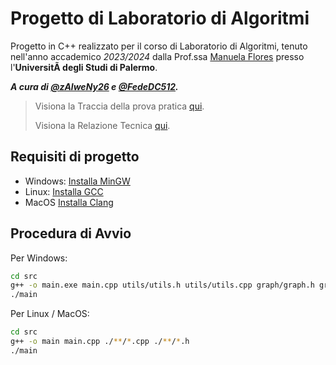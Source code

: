 # Progetto di Laboratorio di Algoritmi

Progetto in C++ realizzato per il corso di Laboratorio di Algoritmi, tenuto nell'anno accademico _2023/2024_ dalla Prof.ssa [Manuela Flores](https://www.unipa.it/persone/docenti/f/manuela.flores/?pagina=curriculum) presso l'**UniversitÃ degli Studi di Palermo**.

_**A cura di [@zAlweNy26](https://github.com/zAlweNy26) e [@FedeDC512](https://github.com/FedeDC512).**_

> Visiona la Traccia della prova pratica [qui](Traccia.pdf).
>
> Visiona la Relazione Tecnica [qui](Relazione.md).

## Requisiti di progetto

- Windows: [Installa MinGW](https://code.visualstudio.com/docs/cpp/config-mingw)
- Linux: [Installa GCC](https://code.visualstudio.com/docs/cpp/config-linux)
- MacOS [Installa Clang](https://code.visualstudio.com/docs/cpp/config-clang-mac)

## Procedura di Avvio

Per Windows:

```bash
cd src
g++ -o main.exe main.cpp utils/utils.h utils/utils.cpp graph/graph.h graph/graph.cpp dfs/dfs.h dfs/dfs.cpp
./main
```

Per Linux / MacOS:

```bash
cd src
g++ -o main main.cpp ./**/*.cpp ./**/*.h
./main
```
